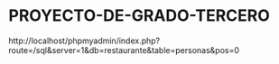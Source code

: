 # PROYECTO-DE-GRADO-TERCERO
http://localhost/phpmyadmin/index.php?route=/sql&amp;server=1&amp;db=restaurante&amp;table=personas&amp;pos=0
